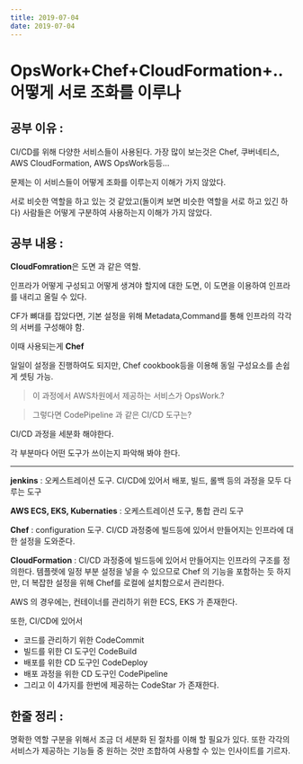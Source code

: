 ```yaml
---
title: 2019-07-04
date: 2019-07-04
---
```

# OpsWork+Chef+CloudFormation+.. 어떻게 서로 조화를 이루나

## 공부 이유 :

CI/CD를 위해 다양한 서비스들이 사용된다. 가장 많이 보는것은 Chef, 쿠버네티스, AWS CloudFormation, AWS OpsWork등등... 

문제는 이 서비스들이 어떻게 조화를 이루는지 이해가 가지 않았다. 

서로 비슷한 역할을 하고 있는 것 같았고(돌이켜 보면 비슷한 역할을 서로 하고 있긴 하다) 사람들은 어떻게 구분하여 사용하는지 이해가 가지 않았다.

## 공부 내용 :

**CloudFomration**은 도면 과 같은 역할.

인프라가 어떻게 구성되고 어떻게 생겨야 할지에 대한 도면, 이 도면을 이용하여 인프라를 내리고 올릴 수 있다. <br />

CF가 뼈대를 잡았다면, 기본 설정을 위해 Metadata,Command를 통해 인프라의 각각의 서버를 구성해야 함. <br />


이때 사용되는게 **Chef**

일일이 설정을 진행하여도 되지만, Chef cookbook등을 이용해 동일 구성요소를 손쉽게 셋팅 가능. <br />


> 이 과정에서 AWS차원에서 제공하는 서비스가 OpsWork.?

> 그렇다면 CodePipeline 과 같은 CI/CD 도구는?

CI/CD 과정을 세분화 해야한다. 

각 부분마다 어떤 도구가 쓰이는지 파악해 봐야 한다. 

---

**jenkins** : 오케스트레이션 도구. CI/CD에 있어서 배포, 빌드, 롤백 등의 과정을 모두 다루는 도구

**AWS ECS, EKS, Kubernaties** : 오케스트레이션 도구, 통합 관리 도구 

**Chef** : configuration 도구. CI/CD 과정중에 빌드등에 있어서 만들어지는 인프라에 대한 설정을 도와준다. 

**CloudFormation** : CI/CD 과정중에 빌드등에 있어서 만들어지는 인프라의 구조를 정의한다. 템플렛에 일정 부분 설정을 넣을 수 있으므로 Chef 의 기능을 포함하는 듯 하지만, 더 복잡한 설정을 위해 Chef를 로컬에 설치함으로서 관리한다. 

AWS 의 경우에는, 컨테이너를 관리하기 위한 ECS, EKS 가 존재한다. 

또한, CI/CD에 있어서 

- 코드를 관리하기 위한 CodeCommit
- 빌드를 위한 CI 도구인 CodeBuild
- 배포를 위한 CD 도구인 CodeDeploy
- 배포 과정을 위한 CD 도구인 CodePipeline
- 그리고 이 4가지를 한번에 제공하는 CodeStar 가 존재한다.

## 한줄 정리 :

명확한 역할 구분을 위해서 조금 더 세분화 된 절차를 이해 할 필요가 있다. 또한 각각의 서비스가 제공하는 기능들 중 원하는 것만 조합하여 사용할 수 있는 인사이트를 기르자.
